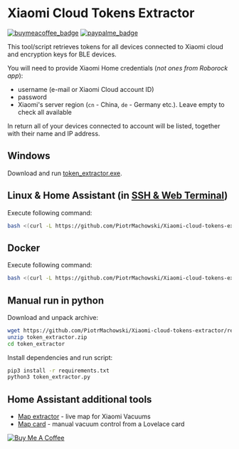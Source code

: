 # Xiaomi Cloud Tokens Extractor
[![buymeacoffee_badge](https://img.shields.io/badge/Donate-Buy%20Me%20a%20Coffee-ff813f?style=flat)](https://www.buymeacoffee.com/PiotrMachowski)
[![paypalme_badge](https://img.shields.io/badge/Donate-PayPal-0070ba?style=flat)](https://paypal.me/PiMachowski)

This tool/script retrieves tokens for all devices connected to Xiaomi cloud and encryption keys for BLE devices.

You will need to provide Xiaomi Home credentials (_not ones from Roborock app_):
- username (e-mail or Xiaomi Cloud account ID)
- password
- Xiaomi's server region (`cn` - China, `de` - Germany etc.). Leave empty to check all available

In return all of your devices connected to account will be listed, together with their name and IP address.

## Windows
Download and run [token_extractor.exe](https://github.com/PiotrMachowski/Xiaomi-cloud-tokens-extractor/releases/latest/download/token_extractor.exe).

## Linux & Home Assistant (in [SSH & Web Terminal](https://github.com/hassio-addons/addon-ssh))

Execute following command:
```bash
bash <(curl -L https://github.com/PiotrMachowski/Xiaomi-cloud-tokens-extractor/raw/master/run.sh)
```

## Docker

Execute following command:
```bash
bash <(curl -L https://github.com/PiotrMachowski/Xiaomi-cloud-tokens-extractor/raw/master/run_docker.sh)
```

## Manual run in python

Download and unpack archive:
```bash
wget https://github.com/PiotrMachowski/Xiaomi-cloud-tokens-extractor/releases/latest/download/token_extractor.zip
unzip token_extractor.zip
cd token_extractor
```

Install dependencies and run script:
```bash
pip3 install -r requirements.txt
python3 token_extractor.py
```

## Home Assistant additional tools

* [Map extractor](https://github.com/PiotrMachowski/Home-Assistant-custom-components-Xiaomi-Cloud-Map-Extractor) - live map for Xiaomi Vacuums
* [Map card](https://github.com/PiotrMachowski/lovelace-xiaomi-vacuum-map-card) - manual vacuum control from a Lovelace card

<a href="https://www.buymeacoffee.com/PiotrMachowski" target="_blank"><img src="https://bmc-cdn.nyc3.digitaloceanspaces.com/BMC-button-images/custom_images/orange_img.png" alt="Buy Me A Coffee" style="height: auto !important;width: auto !important;" ></a>
